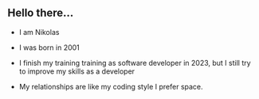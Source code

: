 ## Hello there...
* I am Nikolas
* I was born in 2001
* I finish my training training as software developer in 2023, but I still try to improve my skills as a developer

* My relationships are like my coding style I prefer space. 
<!---
nikolas109/nikolas109 is a ✨ special ✨ repository because its `README.md` (this file) appears on your GitHub profile.
You can click the Preview link to take a look at your changes.
--->
